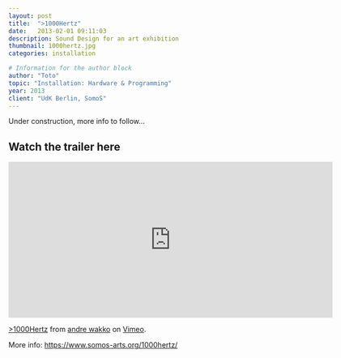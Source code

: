 ```yaml
---
layout: post
title:  ">1000Hertz"
date:   2013-02-01 09:11:03
description: Sound Design for an art exhibition
thumbnail: 1000hertz.jpg
categories: installation

# Information for the author block
author: "Toto"
topic: "Installation: Hardware & Programming"
year: 2013
client: "UdK Berlin, SomoS"
---
```


Under construction, more info to follow...

## Watch the trailer here

<div class="resp-container">
<iframe class="resp-iframe" src="https://player.vimeo.com/video/61003670" width="640" height="308" frameborder="0" webkitallowfullscreen mozallowfullscreen allowfullscreen></iframe>
</div>
<p><a href="https://vimeo.com/61003670">&gt;1000Hertz</a> from <a href="https://vimeo.com/andrewakko">andre wakko</a> on <a href="https://vimeo.com">Vimeo</a>.</p>

More info: https://www.somos-arts.org/1000hertz/
